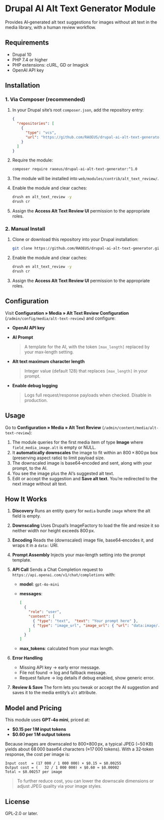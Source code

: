 # Drupal AI Alt Text Generator Module

Provides AI‑generated alt text suggestions for images without alt text in the media library, with a human review workflow.

## Requirements

- Drupal 10  
- PHP 7.4 or higher  
- PHP extensions: cURL, GD or Imagick  
- OpenAI API key  

## Installation

### 1. Via Composer (recommended)

1. In your Drupal site’s root `composer.json`, add the repository entry:
   ```json
   {
     "repositories": [
       {
         "type": "vcs",
         "url": "https://github.com/RAOEUS/drupal-ai-alt-text-generator"
       }
     ]
   }

2. Require the module:

   ```bash
   composer require raoeus/drupal-ai-alt-text-generator:^1.0
   ```
3. The module will be installed into `web/modules/contrib/alt_text_review/`.
4. Enable the module and clear caches:

   ```bash
   drush en alt_text_review -y
   drush cr
   ```
5. Assign the **Access Alt Text Review UI** permission to the appropriate roles.

### 2. Manual Install

1. Clone or download this repository into your Drupal installation:

   ```bash
   git clone https://github.com/RAOEUS/drupal-ai-alt-text-generator.git web/modules/contrib/alt_text_review
   ```
2. Enable the module and clear caches:

   ```bash
   drush en alt_text_review -y
   drush cr
   ```
3. Assign the **Access Alt Text Review UI** permission to the appropriate roles.

## Configuration

Visit **Configuration » Media » Alt Text Review Configuration** (`/admin/config/media/alt-text-review`) and configure:

* **OpenAI API key**
* **AI Prompt**

  > A template for the AI, with the token `[max_length]` replaced by your max‑length setting.
* **Alt text maximum character length**

  > Integer value (default 128) that replaces `[max_length]` in your prompt.
* **Enable debug logging**

  > Logs full request/response payloads when checked. Disable in production.

## Usage

Go to **Configuration » Media » Alt Text Review** (`/admin/content/media/alt-text-review`):

1. The module queries for the first media item of type **Image** where `field_media_image.alt` is empty or NULL.
2. It **automatically downscales** the image to fit within an 800 × 800 px box (preserving aspect ratio) to limit payload size.
3. The downscaled image is base64‑encoded and sent, along with your prompt, to the AI.
4. You see the image plus the AI’s suggested alt text.
5. Edit or accept the suggestion and **Save alt text**. You’re redirected to the next image without alt text.

## How It Works

1. **Discovery**
   Runs an entity query for `media` bundle `image` where the alt field is empty.
2. **Downscaling**
   Uses Drupal’s ImageFactory to load the file and resize it so neither width nor height exceeds 800 px.
3. **Encoding**
   Reads the (downscaled) image file, base64‑encodes it, and wraps it in a `data:` URI.
4. **Prompt Assembly**
   Injects your max‑length setting into the prompt template.
5. **API Call**
   Sends a Chat Completion request to `https://api.openai.com/v1/chat/completions` with:

   * **model**: `gpt-4o-mini`
   * **messages**:

     ```json
     [
       {
         "role": "user",
         "content": [
           { "type": "text",  "text": "Your prompt here" },
           { "type": "image_url", "image_url": { "url": "data:image/..." } }
         ]
       }
     ]
     ```
   * **max\_tokens**: calculated from your max length.
6. **Error Handling**

   * Missing API key → early error message.
   * File not found → log and fallback message.
   * Request failure → log details if debug enabled, show generic error.
7. **Review & Save**
   The form lets you tweak or accept the AI suggestion and saves it to the media entity’s `alt` attribute.

## Model and Pricing

This module uses **GPT‑4o mini**, priced at:

* **\$0.15 per 1 M input tokens**
* **\$0.60 per 1 M output tokens**

Because images are downscaled to 800×800 px, a typical JPEG (\~50 KB) yields about 68 000 base64 characters (≈17 000 tokens). With a 32‑token response, the cost per image is:

```text
Input cost  = (17 000 / 1 000 000) × $0.15 ≈ $0.00255  
Output cost = (   32 / 1 000 000) × $0.60 ≈ $0.00002  
Total ≈ $0.00257 per image
```

> To further reduce cost, you can lower the downscale dimensions or adjust JPEG quality via your image styles.

## License

GPL‑2.0 or later.
